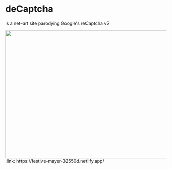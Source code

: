 # deCaptcha
is a net-art site parodying Google's reCaptcha v2

<img src="/demo/decaptchademo.gif" width="530" height="400"/>
:link:
https://festive-mayer-32550d.netlify.app/
